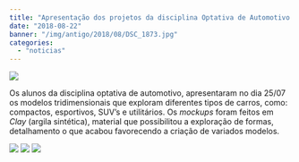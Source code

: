 ```yaml
---
title: "Apresentação dos projetos da disciplina Optativa de Automotivo."
date: "2018-08-22"
banner: "/img/antigo/2018/08/DSC_1873.jpg"
categories: 
  - "noticias"
---
```


[![](/img/antigo/2018/08/DSC_1873-632x376.jpg)](/img/antigo/2018/08/DSC_1873.jpg)

Os alunos da disciplina optativa de automotivo, apresentaram no dia 25/07 os modelos tridimensionais que exploram diferentes tipos de carros, como: compactos, esportivos, SUV’s e utilitários. Os _mockups_ foram feitos em _Clay_ (argila sintética), material que possibilitou a exploração de formas, detalhamento o que acabou favorecendo a criação de variados modelos.

[![](/img/antigo/2018/08/DSC_1868-632x300.jpg)](/img/antigo/2018/08/DSC_1868.jpg) [![](/img/antigo/2018/08/DSC_1870-632x238.jpg)](/img/antigo/2018/08/DSC_1870.jpg) [![](/img/antigo/2018/08/DSC_1871-632x298.jpg)](/img/antigo/2018/08/DSC_1871.jpg)
